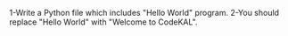 1-Write a Python file which includes "Hello World" program.
2-You should replace "Hello World" with "Welcome to CodeKAL".
